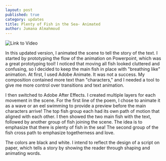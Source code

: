 ```yaml
---
layout: post
published: true
category: updates
title: Plenty of Fish in the Sea- Animated
author: Jumana Almahmoud
---
```


![Link to Video](https://youtu.be/F__30WNAFno)

In this updated version, I animated the scene to tell the story of the text. I started by prototyping the flow of the animation on Powerpoint, which was a great prototyping tool! I noticed that moving all fish looked cluttered and confusing, so I decided to keep the main fish in place with "breathing like" animation.
At first, I used Adobe Animate. It was not a success. My composition contained more text than "characters," and I needed a tool to give me more control over transitions and text animation. 

I then switched to Adobe After Effects. I created multiple layers for each movement in the scene. For the first line of the poem, I chose to animate it as a wave or an eel swimming to provide a preview before the main characters arrive! The top fish group each had its own path of motion that aligned with each other.
I then showed the two main fish with the text, followed by another group of fish joining the scene. The idea is to emphasize that there is plenty of fish in the sea! The second group of the fish cross path to emphasize togetherness and love.

The colors are black and white. I intend to reflect the design of a script on paper, which tells a story by showing the reader through shaping and animating words.